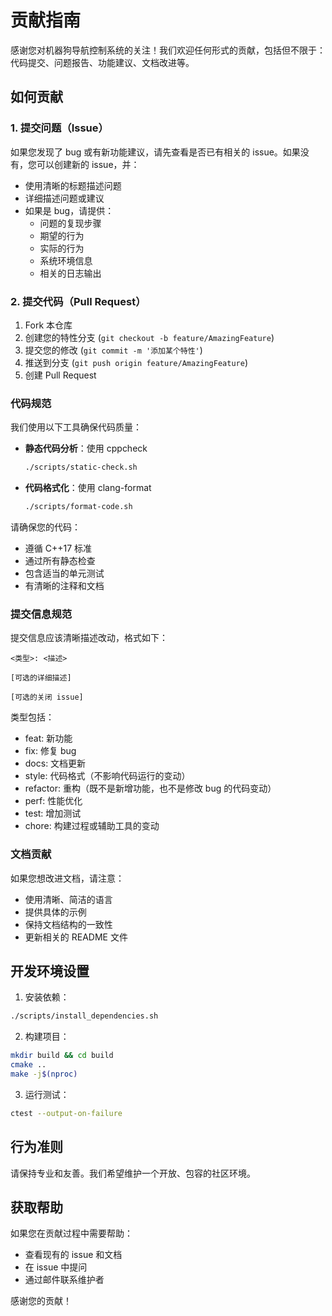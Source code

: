 # 贡献指南

感谢您对机器狗导航控制系统的关注！我们欢迎任何形式的贡献，包括但不限于：代码提交、问题报告、功能建议、文档改进等。

## 如何贡献

### 1. 提交问题（Issue）

如果您发现了 bug 或有新功能建议，请先查看是否已有相关的 issue。如果没有，您可以创建新的 issue，并：

- 使用清晰的标题描述问题
- 详细描述问题或建议
- 如果是 bug，请提供：
  - 问题的复现步骤
  - 期望的行为
  - 实际的行为
  - 系统环境信息
  - 相关的日志输出

### 2. 提交代码（Pull Request）

1. Fork 本仓库
2. 创建您的特性分支 (`git checkout -b feature/AmazingFeature`)
3. 提交您的修改 (`git commit -m '添加某个特性'`)
4. 推送到分支 (`git push origin feature/AmazingFeature`)
5. 创建 Pull Request

### 代码规范

我们使用以下工具确保代码质量：

- **静态代码分析**：使用 cppcheck
  ```bash
  ./scripts/static-check.sh
  ```

- **代码格式化**：使用 clang-format
  ```bash
  ./scripts/format-code.sh
  ```

请确保您的代码：
- 遵循 C++17 标准
- 通过所有静态检查
- 包含适当的单元测试
- 有清晰的注释和文档

### 提交信息规范

提交信息应该清晰描述改动，格式如下：

```
<类型>: <描述>

[可选的详细描述]

[可选的关闭 issue]
```

类型包括：
- feat: 新功能
- fix: 修复 bug
- docs: 文档更新
- style: 代码格式（不影响代码运行的变动）
- refactor: 重构（既不是新增功能，也不是修改 bug 的代码变动）
- perf: 性能优化
- test: 增加测试
- chore: 构建过程或辅助工具的变动

### 文档贡献

如果您想改进文档，请注意：
- 使用清晰、简洁的语言
- 提供具体的示例
- 保持文档结构的一致性
- 更新相关的 README 文件

## 开发环境设置

1. 安装依赖：
```bash
./scripts/install_dependencies.sh
```

2. 构建项目：
```bash
mkdir build && cd build
cmake ..
make -j$(nproc)
```

3. 运行测试：
```bash
ctest --output-on-failure
```

## 行为准则

请保持专业和友善。我们希望维护一个开放、包容的社区环境。

## 获取帮助

如果您在贡献过程中需要帮助：
- 查看现有的 issue 和文档
- 在 issue 中提问
- 通过邮件联系维护者

感谢您的贡献！
